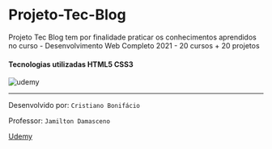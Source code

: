 # Projeto-Tec-Blog

Projeto Tec Blog tem por finalidade praticar os conhecimentos aprendidos no curso - Desenvolvimento Web Completo 2021 - 20 cursos + 20 projetos  

#### Tecnologias utilizadas HTML5 CSS3   















![udemy](https://user-images.githubusercontent.com/77255300/105891389-5b637800-5fef-11eb-994c-f43a659ce434.png)



---





Desenvolvido por: ```Cristiano Bonifácio ```   

Professor: ```Jamilton Damasceno ```   

[Udemy](https://www.udemy.com/)   



